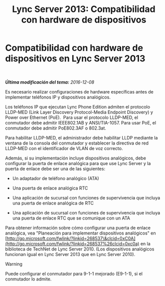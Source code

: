 ﻿---
title: 'Lync Server 2013: Compatibilidad con hardware de dispositivos'
TOCTitle: Compatibilidad con hardware de dispositivos
ms:assetid: ba07ca91-32b4-49cf-801c-47a2d1d96e18
ms:mtpsurl: https://technet.microsoft.com/es-es/library/Gg412908(v=OCS.15)
ms:contentKeyID: 48276488
ms.date: 01/07/2017
mtps_version: v=OCS.15
ms.translationtype: HT
---

# Compatibilidad con hardware de dispositivos en Lync Server 2013

 

_**Última modificación del tema:** 2016-12-08_

Es necesario realizar configuraciones de hardware específicas antes de implementar teléfonos IP y dispositivos analógicos.

Los teléfonos IP que ejecutan Lync Phone Edition admiten el protocolo LLDP-MED (Link Layer Discovery Protocol-Media Endpoint Discovery) y Power over Ethernet (PoE).  Para usar el protocolo LLDP-MED, el conmutador debe admitir IEEE802.1AB y ANSI/TIA-1057. Para usar PoE, el conmutador debe admitir PoE802.3AF o 802.3at.

Para habilitar LLDP-MED, el administrador debe habilitar LLDP mediante la ventana de la consola del conmutador y establecer la directiva de red LLDP-MED con el identificador de VLAN de voz correcto.

Además, si su implementación incluye dispositivos analógicos, debe configurar la puerta de enlace analógica para que use Lync Server y la puerta de enlace debe ser una de las siguientes:

  - Un adaptador de teléfono analógico (ATA)

  - Una puerta de enlace analógica RTC

  - Una aplicación de sucursal con funciones de supervivencia que incluya una puerta de enlace analógica de RTC

  - Una aplicación de sucursal con funciones de supervivencia que incluya una puerta de enlace RTC que se comunique con un ATA

Para obtener información sobre cómo configurar una puerta de enlace analógica, vea "Planeación para implementar dispositivos analógicos" en [http://go.microsoft.com/fwlink/?linkid=268537\&clcid=0xC0A](http://go.microsoft.com/fwlink/?linkid=268537%26clcid=0xc0a) en la biblioteca de TechNet de Lync Server 2010. (Los dispositivos analógicos funcionan igual en Lync Server 2013 que en Lync Server 2010).

> [!WARNING]  
> Puede configurar el conmutador para 9-1-1 mejorado (E9-1-1), si el conmutador lo admite.



